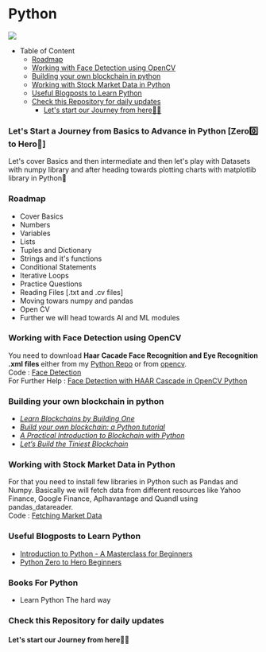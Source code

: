 # Python
<img src="https://encrypted-tbn0.gstatic.com/images?q=tbn:ANd9GcScd6k7pKg_CtDgGR-bYlT3QZ7XwZ3NtzSz8Q&usqp=CAU">

- Table of Content
    + [Roadmap](#roadmap)
    + [Working with Face Detection using OpenCV](#working-with-face-detection-using-opencv)
    + [Building your own blockchain in python](#building-your-own-blockchain-in-python)
    + [Working with Stock Market Data in Python](#working-with-stock-market-data-in-python)
    + [Useful Blogposts to Learn Python](#useful-blogposts-to-learn-python)
    + [Check this Repository for daily updates](#check-this-repository-for-daily-updates)
      - [Let's start our Journey from here🚴‍♂️](#let-s-start-our-journey-from-here-----)


### Let's Start a Journey from Basics to Advance in Python [Zero0️⃣ to Hero🦸]
Let's cover Basics and then intermediate and then let's play with Datasets with numpy library and after heading towards plotting charts with matplotlib library in Python🐍

### Roadmap
- Cover Basics
- Numbers
- Variables
- Lists
- Tuples and Dictionary
- Strings and it's functions
- Conditional Statements
- Iterative Loops
- Practice Questions
- Reading Files [.txt and .cv files]
- Moving towars numpy and pandas
- Open CV
- Further we will head towards AI and ML modules

### Working with Face Detection using OpenCV
You need to download <strong>Haar Cacade Face Recognition and Eye Recognition .xml files </strong> either from my <a href="https://github.com/ShahStavan/Python">Python Repo</a> or from <a href="https://github.com/ShahStavan/opencv/tree/master/data/haarcascades">opencv</a>. <br>
Code : <a href="https://github.com/ShahStavan/Python/blob/main/facedetection.py">Face Detection</a> <br>
For Further Help : <a href="https://machinelearningknowledge.ai/face-detection-with-haar-cascade-in-opencv-python/"> Face Detection with HAAR Cascade in OpenCV Python </a>

### Building your own blockchain in python
* [_Learn Blockchains by Building One_](https://hackernoon.com/learn-blockchains-by-building-one-117428612f46)
* [_Build your own blockchain: a Python tutorial_](http://ecomunsing.com/build-your-own-blockchain)
* [_A Practical Introduction to Blockchain with Python_](http://adilmoujahid.com/posts/2018/03/intro-blockchain-bitcoin-python/)
* [_Let’s Build the Tiniest Blockchain_](https://medium.com/crypto-currently/lets-build-the-tiniest-blockchain-e70965a248b)

### Working with Stock Market Data in Python
For that you need to install few libraries in Python such as Pandas and Numpy. Basically we will fetch data from different resources like Yahoo Finance, Google Finance, Aplhavantage and Quandl using pandas_datareader.<br>
Code : <a href="https://github.com/ShahStavan/Python/blob/main/Finance.ipynb">Fetching Market Data</a><br>
### Useful Blogposts to Learn Python
- [Introduction to Python - A Masterclass for Beginners](https://simplifiedweb.netlify.app/introduction-to-python-a-masterclass-for-beginners)
- [Python Zero to Hero Beginners](https://dev.to/vivekcodes/python-zero-to-hero-beginners-5flk)
### Books For Python
- Learn Python The hard way
### Check this Repository for daily updates
#### Let's start our Journey from here🚴‍♂️
